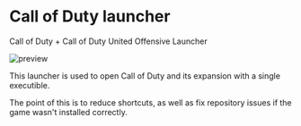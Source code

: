 # Call of Duty launcher
Call of Duty + Call of Duty United Offensive Launcher

![preview](https://user-images.githubusercontent.com/86622355/123682391-3d729b80-d84b-11eb-8ea4-3d3aaee34078.png)

This launcher is used to open Call of Duty and its expansion with a single executible.

The point of this is to reduce shortcuts, as well as fix repository issues if the game wasn't installed correctly.
